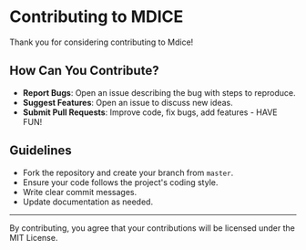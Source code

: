 # Contributing to MDICE

Thank you for considering contributing to Mdice!

## How Can You Contribute?

- **Report Bugs**: Open an issue describing the bug with steps to reproduce.
- **Suggest Features**: Open an issue to discuss new ideas.
- **Submit Pull Requests**: Improve code, fix bugs, add features - HAVE FUN!

## Guidelines

- Fork the repository and create your branch from `master`.
- Ensure your code follows the project's coding style.
- Write clear commit messages.
- Update documentation as needed.

---

By contributing, you agree that your contributions will be licensed under the MIT License.
